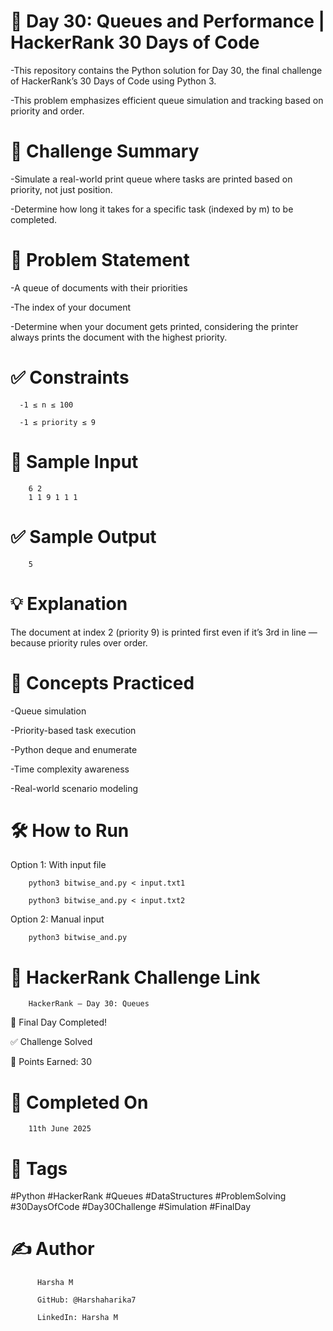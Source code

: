 # 📘 Day 30: Queues and Performance | HackerRank 30 Days of Code

-This repository contains the Python solution for Day 30, the final challenge of HackerRank’s 30 Days of Code using Python 3.

-This problem emphasizes efficient queue simulation and tracking based on priority and order.

# 🚀 Challenge Summary

-Simulate a real-world print queue where tasks are printed based on priority, not just position.

-Determine how long it takes for a specific task (indexed by m) to be completed.

# 📝 Problem Statement

-A queue of documents with their priorities

-The index of your document

-Determine when your document gets printed, considering the printer always prints the document with the highest priority.

# ✅ Constraints

      -1 ≤ n ≤ 100
      
      -1 ≤ priority ≤ 9

# 🔢 Sample Input
        
        6 2
        1 1 9 1 1 1

# ✅ Sample Output

        5

# 💡 Explanation

The document at index 2 (priority 9) is printed first even if it’s 3rd in line — because priority rules over order.

# 🧠 Concepts Practiced

-Queue simulation

-Priority-based task execution

-Python deque and enumerate

-Time complexity awareness

-Real-world scenario modeling

# 🛠 How to Run

Option 1: With input file

        python3 bitwise_and.py < input.txt1
        
        python3 bitwise_and.py < input.txt2

Option 2: Manual input

        python3 bitwise_and.py

# 🔗 HackerRank Challenge Link

        HackerRank – Day 30: Queues

🏁 Final Day Completed!

✅ Challenge Solved

🎯 Points Earned: 30

# 📅 Completed On

        11th June 2025

# 🔖 Tags

#Python #HackerRank #Queues #DataStructures #ProblemSolving #30DaysOfCode #Day30Challenge #Simulation #FinalDay

# ✍ Author

          Harsha M
          
          GitHub: @Harshaharika7
          
          LinkedIn: Harsha M
